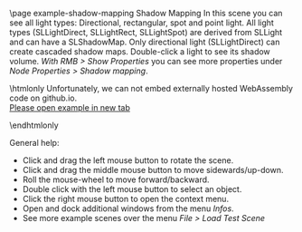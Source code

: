 \page example-shadow-mapping Shadow Mapping
In this scene you can see all light types: Directional, rectangular, spot and point light. 
All light types (SLLightDirect, SLLightRect, SLLightSpot) are derived from SLLight and can have a SLShadowMap. 
Only directional light (SLLightDirect) can create cascaded shadow maps. 
Double-click a light to see its shadow volume. 
*With RMB > Show Properties* you can see more properties under *Node Properties > Shadow mapping*.

\htmlonly
Unfortunately, we can not embed externally hosted WebAssembly code on github.io.<br>
<a href="https://pallas.ti.bfh.ch/slproject?scene=22" target="_blank">Please open example in new tab</a>
<!--<iframe src="https://pallas.ti.bfh.ch/slproject?scene=22" width="100%" height="640" tabindex="0" style="border: 1px solid gray"></iframe>-->
\endhtmlonly

General help:
<ul>
  <li>Click and drag the left mouse button to rotate the scene.</li>
  <li>Click and drag the middle mouse button to move sidewards/up-down.</li>
  <li>Roll the mouse-wheel to move forward/backward.</li>
  <li>Double click with the left mouse button to select an object.</li>
  <li>Click the right mouse button to open the context menu.</li>
  <li>Open and dock additional windows from the menu <em>Infos</em>.</li>
  <li>See more example scenes over the menu <em>File > Load Test Scene</em></li>
</ul>
